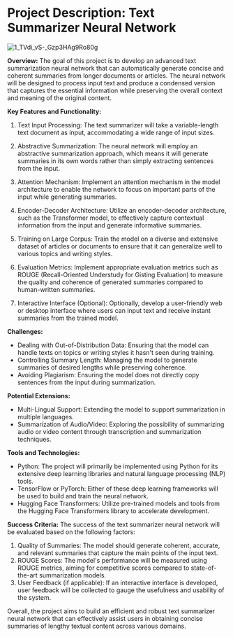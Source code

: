 # Project Description: Text Summarizer Neural Network

![1_TVdi_vS-_Gzp3HAg9Ro80g](https://github.com/cielo112/Text-Summarizer-for-Analysis-of-Business-Reports/assets/113077476/2988f502-8407-4c3b-bbf4-23db34bdd4de)


**Overview:**
The goal of this project is to develop an advanced text summarization neural network that can automatically generate concise and coherent summaries from longer documents or articles. The neural network will be designed to process input text and produce a condensed version that captures the essential information while preserving the overall context and meaning of the original content.

**Key Features and Functionality:**
1. Text Input Processing: The text summarizer will take a variable-length text document as input, accommodating a wide range of input sizes.

2. Abstractive Summarization: The neural network will employ an abstractive summarization approach, which means it will generate summaries in its own words rather than simply extracting sentences from the input.

3. Attention Mechanism: Implement an attention mechanism in the model architecture to enable the network to focus on important parts of the input while generating summaries.

4. Encoder-Decoder Architecture: Utilize an encoder-decoder architecture, such as the Transformer model, to effectively capture contextual information from the input and generate informative summaries.

5. Training on Large Corpus: Train the model on a diverse and extensive dataset of articles or documents to ensure that it can generalize well to various topics and writing styles.

6. Evaluation Metrics: Implement appropriate evaluation metrics such as ROUGE (Recall-Oriented Understudy for Gisting Evaluation) to measure the quality and coherence of generated summaries compared to human-written summaries.

7. Interactive Interface (Optional): Optionally, develop a user-friendly web or desktop interface where users can input text and receive instant summaries from the trained model.

**Challenges:**
- Dealing with Out-of-Distribution Data: Ensuring that the model can handle texts on topics or writing styles it hasn't seen during training.
- Controlling Summary Length: Managing the model to generate summaries of desired lengths while preserving coherence.
- Avoiding Plagiarism: Ensuring the model does not directly copy sentences from the input during summarization.

**Potential Extensions:**
- Multi-Lingual Support: Extending the model to support summarization in multiple languages.
- Summarization of Audio/Video: Exploring the possibility of summarizing audio or video content through transcription and summarization techniques.

**Tools and Technologies:**
- Python: The project will primarily be implemented using Python for its extensive deep learning libraries and natural language processing (NLP) tools.
- TensorFlow or PyTorch: Either of these deep learning frameworks will be used to build and train the neural network.
- Hugging Face Transformers: Utilize pre-trained models and tools from the Hugging Face Transformers library to accelerate development.

**Success Criteria:**
The success of the text summarizer neural network will be evaluated based on the following factors:
1. Quality of Summaries: The model should generate coherent, accurate, and relevant summaries that capture the main points of the input text.
2. ROUGE Scores: The model's performance will be measured using ROUGE metrics, aiming for competitive scores compared to state-of-the-art summarization models.
3. User Feedback (if applicable): If an interactive interface is developed, user feedback will be collected to gauge the usefulness and usability of the system.

Overall, the project aims to build an efficient and robust text summarizer neural network that can effectively assist users in obtaining concise summaries of lengthy textual content across various domains.
